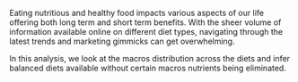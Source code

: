Eating nutritious and healthy food impacts various aspects of our life offering both long term and short term benefits. With the sheer volume of information available online on different diet types, navigating through the latest trends and marketing gimmicks can get overwhelming.

In this analysis, we look at the macros distribution across the diets and infer balanced diets available without certain macros nutrients being eliminated. 

